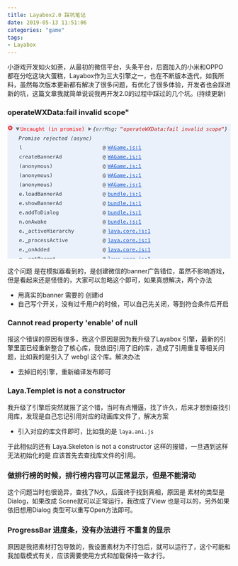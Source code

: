 ```yaml
---
title: Layabox2.0 踩坑笔记
date: 2019-05-13 11:51:06
categories: "game"
tags:
- Layabox
---
```


小游戏开发如火如荼，从最初的微信平台，头条平台，后面加入的小米和OPPO  都在分吃这块大蛋糕，Layabox作为三大引擎之一，也在不断版本迭代，如我所料，虽然每次版本更新都有解决了很多问题，有优化了很多体验，开发者也会踩进新的坑，这篇文章我就简单说说我再开发2.0的过程中踩过的几个坑。(持续更新)

<!-- more -->

### operateWXData:fail invalid scope"

![image-20190516115902228](Layabox2-0-踩坑笔记/image-20190516115902228.png)

这个问题 是在模拟器看到的，是创建微信的banner广告错位，虽然不影响游戏，但是看起来还是怪怪的，大家可以忽略这个即可，如果真想解决，两个办法

- 用真实的banner 需要的 创建id 
- 自己写个开关，没有过千用户的时候，可以自己先关闭，等到符合条件后开启

### Cannot read property 'enable' of null

报这个错误的原因有很多，我这个原因是因为我升级了Layabox 引擎，最新的引擎里面已经重新整合了核心库，我依旧引用了旧的库，造成了引用重复等相关问题，比如我的是引入了  webgl 这个库。解决办法

- 去掉旧的引擎，重新编译发布即可

### Laya.Templet is not a constructor  

我升级了引擎后突然就报了这个错，当时有点懵逼，找了许久，后来才想到查找引用库，发现是自己忘记引用对应的动画库文件了，解决方案

- 引入对应的库文件即可，比如我的是 `laya.ani.js` 

于此相似的还有  Laya.Skeleton is not a constructor 这样的报错，一旦遇到这样无法初始化的是 应该首先去查找库文件的引用。

### 做排行榜的时候，排行榜内容可以正常显示，但是不能滑动

这个问题当时也很诡异，查找了N久，后面终于找到真相，原因是 素材的类型是 Dialog，如果改成 Scene就可以正常运行，我改成了View 也是可以的，另外如果依旧想用Dialog 类型可以重写Open方法即可。

### ProgressBar 进度条，没有办法进行 不重复的显示

原因是我把素材打包导致的，我设置素材为不打包后，就可以运行了，这个可能和我加载模式有关，应该需要使用方式和加载保持一致才行。


